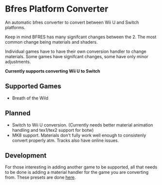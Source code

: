# Bfres Platform Converter
An automatic bfres converter to convert between Wii U and Switch platforms.

Keep in mind BFRES has many signifcant changes between the 2. The most common change being materials and shaders.

Individual games have to have their own conversion handler to change materials. Some games have signifcant changes, some have only minor adjustments.

**Currently supports converting Wii U to Switch**

## Supported Games
- Breath of the Wild

## Planned
- Switch to Wii U conversion. (Currently needs better material animation handling and tex1/tex2 support for botw)
- MK8 support. Materials don't fully work well enough to consistenly convert properly atm. Tracks also have online issues.

## Development
For those interesting in adding another game to be supported, all that needs to be done is adding a material handler for the game you are converting from. These presets are done [here](https://github.com/KillzXGaming/BfresLibrary/tree/master/BfresLibrary/PlatformConverters/Presets).
